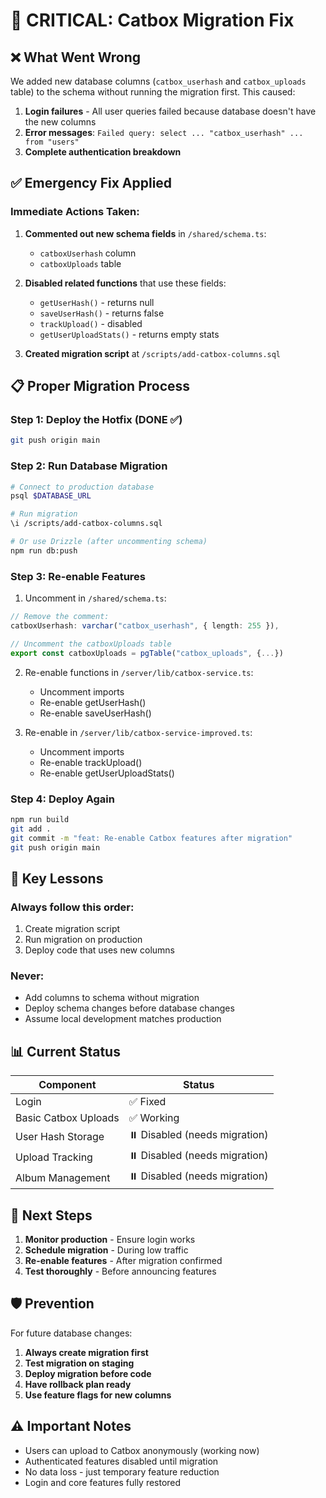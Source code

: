 # 🚨 CRITICAL: Catbox Migration Fix

## ❌ What Went Wrong

We added new database columns (`catbox_userhash` and `catbox_uploads` table) to the schema without running the migration first. This caused:

1. **Login failures** - All user queries failed because database doesn't have the new columns
2. **Error messages**: `Failed query: select ... "catbox_userhash" ... from "users"`
3. **Complete authentication breakdown**

## ✅ Emergency Fix Applied

### **Immediate Actions Taken:**

1. **Commented out new schema fields** in `/shared/schema.ts`:
   - `catboxUserhash` column
   - `catboxUploads` table

2. **Disabled related functions** that use these fields:
   - `getUserHash()` - returns null
   - `saveUserHash()` - returns false  
   - `trackUpload()` - disabled
   - `getUserUploadStats()` - returns empty stats

3. **Created migration script** at `/scripts/add-catbox-columns.sql`

## 📋 Proper Migration Process

### **Step 1: Deploy the Hotfix** (DONE ✅)
```bash
git push origin main
```

### **Step 2: Run Database Migration**
```bash
# Connect to production database
psql $DATABASE_URL

# Run migration
\i /scripts/add-catbox-columns.sql

# Or use Drizzle (after uncommenting schema)
npm run db:push
```

### **Step 3: Re-enable Features**

1. Uncomment in `/shared/schema.ts`:
```typescript
// Remove the comment:
catboxUserhash: varchar("catbox_userhash", { length: 255 }),

// Uncomment the catboxUploads table
export const catboxUploads = pgTable("catbox_uploads", {...})
```

2. Re-enable functions in `/server/lib/catbox-service.ts`:
   - Uncomment imports
   - Re-enable getUserHash()
   - Re-enable saveUserHash()

3. Re-enable in `/server/lib/catbox-service-improved.ts`:
   - Uncomment imports
   - Re-enable trackUpload()
   - Re-enable getUserUploadStats()

### **Step 4: Deploy Again**
```bash
npm run build
git add .
git commit -m "feat: Re-enable Catbox features after migration"
git push origin main
```

## 🔑 Key Lessons

### **Always follow this order:**
1. Create migration script
2. Run migration on production
3. Deploy code that uses new columns

### **Never:**
- Add columns to schema without migration
- Deploy schema changes before database changes
- Assume local development matches production

## 📊 Current Status

| Component | Status |
|-----------|---------|
| Login | ✅ Fixed |
| Basic Catbox Uploads | ✅ Working |
| User Hash Storage | ⏸️ Disabled (needs migration) |
| Upload Tracking | ⏸️ Disabled (needs migration) |
| Album Management | ⏸️ Disabled (needs migration) |

## 🚀 Next Steps

1. **Monitor production** - Ensure login works
2. **Schedule migration** - During low traffic
3. **Re-enable features** - After migration confirmed
4. **Test thoroughly** - Before announcing features

## 🛡️ Prevention

For future database changes:

1. **Always create migration first**
2. **Test migration on staging**
3. **Deploy migration before code**
4. **Have rollback plan ready**
5. **Use feature flags for new columns**

## ⚠️ Important Notes

- Users can upload to Catbox anonymously (working now)
- Authenticated features disabled until migration
- No data loss - just temporary feature reduction
- Login and core features fully restored
